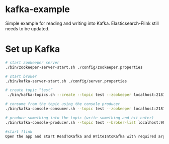 # kafka-example
Simple example for reading and writing into Kafka. Elasticsearch-Flink still needs to be updated.


# Set up Kafka

```bash
# start zookeeper server
./bin/zookeeper-server-start.sh ./config/zookeeper.properties

# start broker
./bin/kafka-server-start.sh ./config/server.properties 

# create topic “test”
 ./bin/kafka-topics.sh --create --topic test --zookeeper localhost:2181 --partitions 1 --replication-factor 1

# consume from the topic using the console producer
./bin/kafka-console-consumer.sh --topic test --zookeeper localhost:2181

# produce something into the topic (write something and hit enter)
./bin/kafka-console-producer.sh --topic test --broker-list localhost:9092

#start flink
Open the app and start ReadToKafka and WriteIntoKafka with required arguments. 
```
